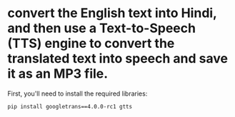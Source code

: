 # convert the English text into Hindi, and then use a Text-to-Speech (TTS) engine to convert the translated text into speech and save it as an MP3 file. 

First, you'll need to install the required libraries: 
```
pip install googletrans==4.0.0-rc1 gtts
```
